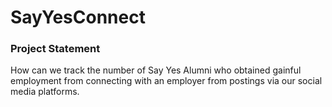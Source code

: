 # SayYesConnect


### Project Statement
How can we track the number of Say Yes Alumni who obtained gainful employment from connecting with
an employer from postings via our social media platforms.
